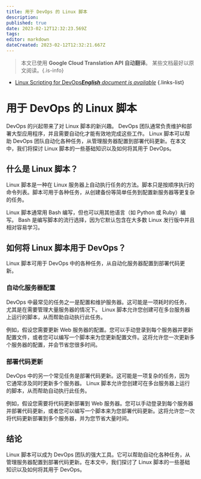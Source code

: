 ```yaml
---
title: 用于 DevOps 的 Linux 脚本
description: 
published: true
date: 2023-02-12T12:32:23.569Z
tags: 
editor: markdown
dateCreated: 2023-02-12T12:32:21.667Z
---
```


> 本文已使用 **Google Cloud Translation API 自动翻译**。
某些文档最好以原文阅读。{.is-info}



- [Linux Scripting for DevOps***English** document is available*](/en/Knowledge-base/Linux/linux-scripting-for-devops)
{.links-list}


# 用于 DevOps 的 Linux 脚本

DevOps 的兴起带来了对 Linux 脚本的新兴趣。 DevOps 团队通常负责维护和部署大型应用程序，并且需要自动化才能有效地完成这些工作。 Linux 脚本可以帮助 DevOps 团队自动化各种任务，从管理服务器配置到部署代码更新。在本文中，我们将探讨 Linux 脚本的一些基础知识以及如何将其用于 DevOps。

## 什么是 Linux 脚本？

Linux 脚本是一种在 Linux 服务器上自动执行任务的方法。脚本只是按顺序执行的命令列表。脚本可用于各种任务，从创建备份等简单任务到配置新服务器等更复杂的任务。

Linux 脚本通常用 Bash 编写，但也可以用其他语言（如 Python 或 Ruby）编写。 Bash 是编写脚本的流行选择，因为它默认包含在大多数 Linux 发行版中并且相对容易学习。

## 如何将 Linux 脚本用于 DevOps？

Linux 脚本可用于 DevOps 中的各种任务，从自动化服务器配置到部署代码更新。

### 自动化服务器配置

DevOps 中最常见的任务之一是配置和维护服务器。这可能是一项耗时的任务，尤其是在需要管理大量服务器的情况下。 Linux 脚本允许您创建可在多台服务器上运行的脚本，从而帮助自动执行此任务。

例如，假设您需要更新 Web 服务器的配置。您可以手动登录到每个服务器并更新配置文件，或者您可以编写一个脚本来为您更新配置文件。这将允许您一次更新多个服务器的配置，并会节省您很多时间。

### 部署代码更新

DevOps 中的另一个常见任务是部署代码更新。这可能是一项复杂的任务，因为它通常涉及同时更新多个服务器。 Linux 脚本允许您创建可在多台服务器上运行的脚本，从而帮助自动执行此任务。

例如，假设您需要将代码更新部署到 Web 服务器。您可以手动登录到每个服务器并部署代码更新，或者您可以编写一个脚本来为您部署代码更新。这将允许您一次将代码更新部署到多个服务器，并为您节省大量时间。

## 结论

Linux 脚本可以成为 DevOps 团队的强大工具。它可以帮助自动化各种任务，从管理服务器配置到部署代码更新。在本文中，我们探讨了 Linux 脚本的一些基础知识以及如何将其用于 DevOps。